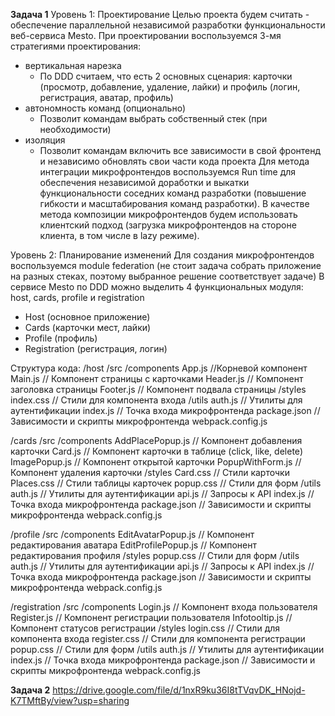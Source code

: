 **Задача 1**
Уровень 1: Проектирование
Целью проекта будем считать - обеспечение параллельной независимой разработки функциональности веб-сервиса Mesto.
При проектировании воспользуемся 3-мя стратегиями проектирования:
* вертикальная нарезка
    * По DDD считаем, что есть 2 основных сценария: карточки (просмотр, добавление, удаление, лайки) и профиль (логин, регистрация, аватар, профиль)
* автономность команд (опционально)
    * Позволит командам выбрать собственный стек (при необходимости)
* изоляция
    * Позволит командам включить все зависимости в свой фронтенд и независимо обновлять свои части кода проекта
Для метода интеграции микрофронтендов воспользуемся Run time для обеспечения независимой доработки и выкатки функциональности соседних команд разработки (повышение гибкости и масштабирования команд разработки).
В качестве метода композиции микрофронтендов будем использовать клиентский подход (загрузка микрофронтендов на стороне клиента, в том числе в lazy режиме).

Уровень 2: Планирование изменений
Для создания микрофронтендов воспользуемся module federation (не стоит задача собрать приложение на разных стеках, поэтому выбранное решение соответствует задаче)
В сервисе Mesto по DDD можно выделить 4 функциональных модуля: host, cards, profile и registration
- Host (основное приложение)
- Cards (карточки мест, лайки)
- Profile (профиль)
- Registration (регистрация, логин)

Структура кода:
/host
  /src
    /components
       App.js		           //Корневой компонент
       Main.js              // Компонент страницы с карточками
       Header.js            // Компонент заголовка страницы
       Footer.js	           // Компонент подвала страницы
    /styles
      index.css              // Стили для компонента входа
    /utils
      auth.js                // Утилиты для аутентификации
    index.js                 // Точка входа микрофронтенда
  package.json               // Зависимости и скрипты микрофронтенда
  webpack.config.js

/cards
  /src
    /components
      AddPlacePopup.js           // Компонент добавления карточки
      Card.js                    // Компонент карточки в таблице (click, like, delete)
      ImagePopup.js              // Компонент открытой карточки
      PopupWithForm.js	         // Компонент удаления карточки
    /styles
      Card.css            // Стили карточки
      Places.css          // Стили таблицы карточек
      popup.css           // Стили для форм
    /utils
      auth.js             // Утилиты для аутентификации
      api.js              // Запросы к API
    index.js              // Точка входа микрофронтенда
  package.json            // Зависимости и скрипты микрофронтенда
  webpack.config.js

/profile
  /src
    /components
      EditAvatarPopup.js   // Компонент редактирования аватара
      EditProfilePopup.js    // Компонент редактирования профиля
    /styles
      popup.css           // Стили для форм
    /utils
      auth.js                // Утилиты для аутентификации
      api.js                  // Запросы к API
    index.js                 // Точка входа микрофронтенда
  package.json               // Зависимости и скрипты микрофронтенда
  webpack.config.js

/registration
  /src
    /components
      Login.js               // Компонент входа пользователя
      Register.js            // Компонент регистрации пользователя
      Infotooltip.js        // Компонент статусов регистрации
    /styles
      login.css              // Стили для компонента входа
      register.css           // Стили для компонента регистрации
      popup.css           // Стили для форм
    /utils
      auth.js                // Утилиты для аутентификации
    index.js                 // Точка входа микрофронтенда
  package.json               // Зависимости и скрипты микрофронтенда
  webpack.config.js

**Задача 2**
https://drive.google.com/file/d/1nxR9ku36I8tTVqvDK_HNojd-K7TMftBy/view?usp=sharing
